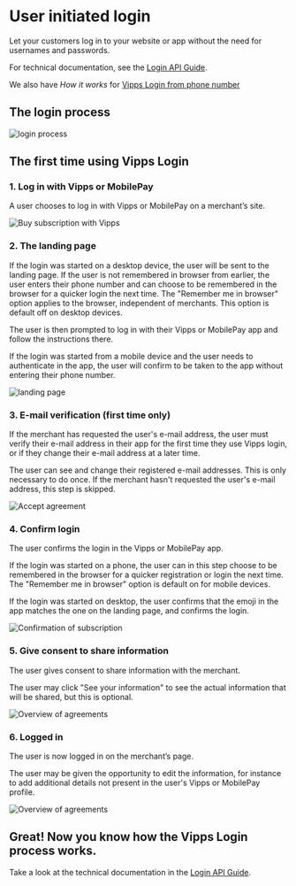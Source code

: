 <!-- START_METADATA
---
title: User initiated login
sidebar_label: User initiated login
sidebar_position: 13
description: User initiated login
pagination_next: null
pagination_prev: null
---
END_METADATA -->

# User initiated login

Let your customers log in to your website or app without the need for usernames and passwords.

For technical documentation, see the
[Login API Guide](../api-guide/README.md).

We also have _How it works_ for [Vipps Login from phone number](vipps-login-from-phone-number-api-howitworks.md)

## The login process

![login process](../images/vipps-login-process-v3.svg)

## The first time using Vipps Login

### 1. Log in with Vipps or MobilePay

A user chooses to log in with Vipps or MobilePay on a merchant’s site.

![Buy subscription with Vipps](../images/vipps-login-step1-2.svg)

### 2. The landing page

If the login was started on a desktop device, the user will be sent to the landing page.
If the user is not remembered in browser from earlier, the user enters their phone number and can choose to be remembered in the browser for a quicker login the next time. The "Remember me in browser" option applies to the browser, independent of merchants. This option is default off on desktop devices.

The user is then prompted to log in with their Vipps or MobilePay app and follow the instructions there.

If the login was started from a mobile device and the user needs to authenticate in the app, the user will confirm to be taken to the app without entering their phone number.

![landing page](../images/vipps-login-step2.svg)

### 3. E-mail verification (first time only)

If the merchant has requested the user's e-mail address, the user must verify their e-mail address in their app for the first time they use Vipps login, or if they change their e-mail address at a later time.

The user can see and change their registered e-mail addresses. This is only necessary to do once. If the merchant hasn't requested the user's e-mail address, this step is skipped.

![Accept agreement](../images/vipps-login-step3-2.svg)

### 4. Confirm login

The user confirms the login in the Vipps or MobilePay app.

If the login was started on a phone, the user can in this step choose to be remembered in the browser for a quicker registration or login the next time. The "Remember me in browser" option is default on for mobile devices.

If the login was started on desktop, the user confirms that the emoji in the app matches the one on the landing page, and confirms the login.

![Confirmation of subscription](../images/vipps-login-step4-2.svg)

### 5. Give consent to share information

The user gives consent to share information with the merchant.

The user may click "See your information" to see the actual information that will be shared, but this is optional.

![Overview of agreements](../images/vipps-login-step5.svg)

### 6. Logged in

The user is now logged in on the merchant’s page.

The user may be given the opportunity to edit the information, for instance
to add additional details not present in the user's Vipps or MobilePay profile.

![Overview of agreements](../images/vipps-login-step6-2.svg)

## Great! Now you know how the Vipps Login process works.

Take a look at the technical documentation in the [Login API Guide](../api-guide/README.md).
